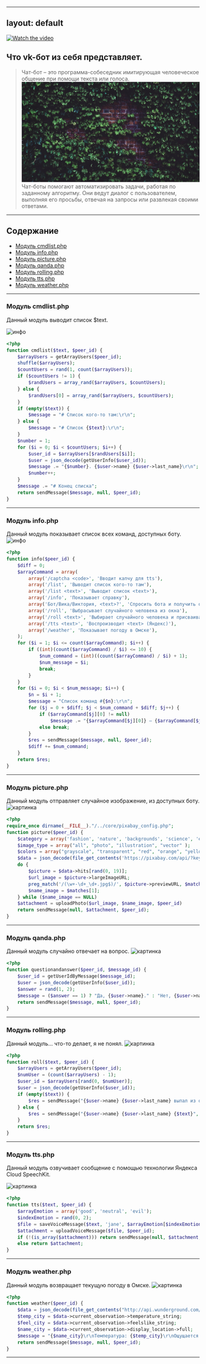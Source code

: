 -------------------------
layout: default
-------------------------

[![Watch the video](https://github.com/fplve/vika/raw/gh-pages/assets/images/chat-bot_original.gif)](https://vk.com/video144351669_456239071)

## Что vk-бот из себя представляет.

> Чат-бот – это программа-собеседник имитирующая человеческое общение при помощи текста или голоса.
![бот](https://github.com/fplve/vika/raw/gh-pages/assets/images/listia_kirpichnaia_stena_rastenie_122951_1920x1080.jpg)
> Чат-боты помогают автоматизировать задачи, работая по заданному алгоритму. Они ведут диалог с пользователем, выполняя его просьбы, отвечая на запросы или развлекая своими ответами.

-------------------------

## Содержание
* [Модуль cmdlist.php](#cmdlist)
* [Модуль info.php](#info)
* [Модуль picture.php](#picture)
* [Модуль qanda.php](#qanda)
* [Модуль rolling.php](#rolling)
* [Модуль tts.php](#tts)
* [Модуль weather.php](#weather)

-------------------------

<a name="cmdlist"></a>
### Модуль cmdlist.php

Данный модуль выводит список $text.

![инфо](https://github.com/fplve/vika/raw/gh-pages/assets/images/c_list.gif)
```php
<?php
function cmdlist($text, $peer_id) {
    $arrayUsers = getArrayUsers($peer_id);
    shuffle($arrayUsers);
    $countUsers = rand(1, count($arrayUsers));
    if ($countUsers != 1) {
        $randUsers = array_rand($arrayUsers, $countUsers);
    } else {
        $randUsers[0] = array_rand($arrayUsers, $countUsers);
    }
    if (empty($text)) {
        $message = "# Список кого-то там:\r\n";
    } else {
        $message = "# Список {$text}:\r\n";
    }
    $number = 1;
    for ($i = 0; $i < $countUsers; $i++) {
        $user_id = $arrayUsers[$randUsers[$i]];
        $user = json_decode(getUserInfo($user_id));
        $message .= "{$number}. {$user->name} {$user->last_name}\r\n";
        $number++;
    }
    $message .= "# Конец списка";
    return sendMessage($message, null, $peer_id);
}
```

-------------------------

<a name="info"></a>
### Модуль info.php

Данный модуль показывает список всех команд, доступных боту.
![инфо](https://github.com/fplve/vika/raw/gh-pages/assets/images/c_info.gif)
```php
<?php
function info($peer_id) {
	$diff = 0;
	$arrayCommand = array(
		array('/captcha <code>', 'Вводит капчу для tts'),
		array('/list', 'Выводит список кого-то там'),
		array('/list <text>', 'Выводит список <text>'),
		array('/info', 'Показывает справку'),
		array('Бот/Вика/Виктория, <text>?', 'Спросить бота и получить ответ'),
		array('/roll', 'Выбрасывает случайного человека из окна'),
		array('/roll <text>', 'Выбирает случайного человека и присваивает ему <text>'),
		array('/tts <text>', 'Воспроизводит <text> (Яндекс)'),
		array('/weather', 'Показывает погоду в Омске'),
	);
	for ($i = 1; $i <= count($arrayCommand); $i++) {
		if ((int)(count($arrayCommand) / $i) <= 10) {
			$num_command = (int)((count($arrayCommand) / $i) + 1);
			$num_message = $i;
			break;
		}
	}
	for ($i = 0; $i < $num_message; $i++) {
		$n = $i + 1;
		$message = "Список команд #{$n}:\r\n";
		for ($j = 0 + $diff; $j < $num_command + $diff; $j++) {
			if ($arrayCommand[$j][0] != null)
				$message .= "{$arrayCommand[$j][0]} — {$arrayCommand[$j][1]}\r\n";
			else break;
		}
		$res = sendMessage($message, null, $peer_id);
		$diff += $num_command;
	}
	return $res;
}
```

-------------------------

<a name="picture"></a>
### Модуль picture.php

Данный модуль отправляет случайное изображение, из доступных боту.
![картинка](https://github.com/fplve/vika/raw/gh-pages/assets/images/c_pic.gif)
```php
<?php
require_once dirname(__FILE__)."/../core/pixabay_config.php";
function picture($peer_id) {
	$category = array('fashion', 'nature', 'backgrounds', 'science', 'education', 'people', 'feelings', 'religion', 'health', 'places', 'animals', 'industry', 'food', 'computer', 'sports', 'transportation', 'travel', 'buildings', 'business', 'music' );
	$image_type = array("all", "photo", "illustration", "vector" );
	$colors = array("grayscale", "transparent", "red", "orange", "yellow", "green", "turquoise", "blue", "lilac", "pink", "white", "gray", "black", "brown" );
	$data = json_decode(file_get_contents('https://pixabay.com/api/?key=' . PIXABAY_TOKEN . '&per_page=20&image_type=' . $image_type[rand(0, count($image_type))] . '&category=' . $category[rand(0, count($category))] . '&colors=' . $colors[rand(0, count($colors))]));
	do {
		$picture = $data->hits[rand(0, 19)];
		$url_image = $picture->largeImageURL;
		preg_match('/(\w+-\d+_\d+.jpg$)/', $picture->previewURL, $matches);
		$name_image = $matches[1];
	} while ($name_image == NULL)
	$attachment = uploadPhoto($url_image, $name_image, $peer_id)
	return sendMessage(null, $attachment, $peer_id);
}
```

-------------------------

<a name="qanda"></a>
### Модуль qanda.php

Данный модуль случайно отвечает на вопрос.
![картинка](https://github.com/fplve/vika/raw/gh-pages/assets/images/c_pic.gif)
```php
<?php
function questionandanswer($peer_id, $message_id) {
    $user_id = getUserIdByMessage($message_id);
    $user = json_decode(getUserInfo($user_id));
    $answer = rand(1, 2);
    $message = ($answer == 1) ? "Да, {$user->name}." : "Нет, {$user->name}.";
    return sendMessage($message, null, $peer_id);
}
```

-------------------------

<a name="rolling"></a>
### Модуль rolling.php

Данный модуль... что-то делает, я не понял.
![картинка](https://github.com/fplve/vika/raw/gh-pages/assets/images/c_pic.gif)
```php
<?php
function roll($text, $peer_id) {
    $arrayUsers = getArrayUsers($peer_id);
    $numUser = (count($arrayUsers) - 1);
    $user_id = $arrayUsers[rand(0, $numUser)];
    $user = json_decode(getUserInfo($user_id));
    if (empty($text)) {
        $res = sendMessage("{$user->name} {$user->last_name} выпал из окна", null, $peer_id);
    } else {
        $res = sendMessage("{$user->name} {$user->last_name} {$text}", null, $peer_id);
    }
    return $res;
}
```

-------------------------

<a name="tts"></a>
### Модуль tts.php

Данный модуль озвучивает сообщение с помощью технологии Яндекса Cloud SpeechKit.

![картинка](https://github.com/fplve/vika/raw/gh-pages/assets/images/c_pic.gif)
```php
<?php
function tts($text, $peer_id) {
	$arrayEmotion = array('good', 'neutral', 'evil');
	$indexEmotion = rand(0, 2);
	$file = saveVoiceMessage($text, 'jane', $arrayEmotion[$indexEmotion]);
	$attachment = uploadVoiceMessage($file, $peer_id);
	if (!(is_array($attachment))) return sendMessage(null, $attachment, $peer_id);
	else return $attachment;
}
```

-------------------------

<a name="weather"></a>
### Модуль weather.php

Данный модуль возвращает текущую погоду в Омске.
![картинка](https://github.com/fplve/vika/raw/gh-pages/assets/images/c_weather.gif)
```php
<?php
function weather($peer_id) {
    $data = json_decode(file_get_contents("http://api.wunderground.com/api/47e38818810ce9cb/conditions/q/RU/Omsk.json"));
    $temp_city = $data->current_observation->temperature_string;
    $feel_city = $data->current_observation->feelslike_string;
    $name_city = $data->current_observation->display_location->full;
    $message = "{$name_city}\r\nТемпература: {$temp_city}\r\nОщущается: {$feel_city}";
    return sendMessage($message, null, $peer_id);
}
```

-------------------------

